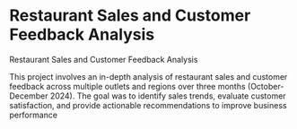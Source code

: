 # Restaurant Sales and Customer Feedback Analysis
 Restaurant Sales and Customer Feedback Analysis

This project involves an in-depth analysis of restaurant sales and customer feedback across multiple outlets and regions over three months (October-December 2024). The goal was to identify sales trends, evaluate customer satisfaction, and provide actionable recommendations to improve business performance
